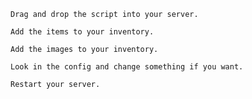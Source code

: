 

    Drag and drop the script into your server.

    Add the items to your inventory.

    Add the images to your inventory.

    Look in the config and change something if you want.

    Restart your server.
